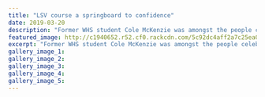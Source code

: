 ```yaml
---
title: "LSV course a springboard to confidence"
date: 2019-03-20
description: "Former WHS student Cole McKenzie was amongst the people celebrating the LSV course graduation..."
featured_image: http://c1940652.r52.cf0.rackcdn.com/5c92dc4aff2a7c25ea00059c/Cole-McKenzie.ex.LSV-course.Chron-20.3.19.jpg
excerpt: "Former WHS student Cole McKenzie was amongst the people celebrating the LSV course graduation."
gallery_image_1: 
gallery_image_2: 
gallery_image_3: 
gallery_image_4: 
gallery_image_5: 
---
```

